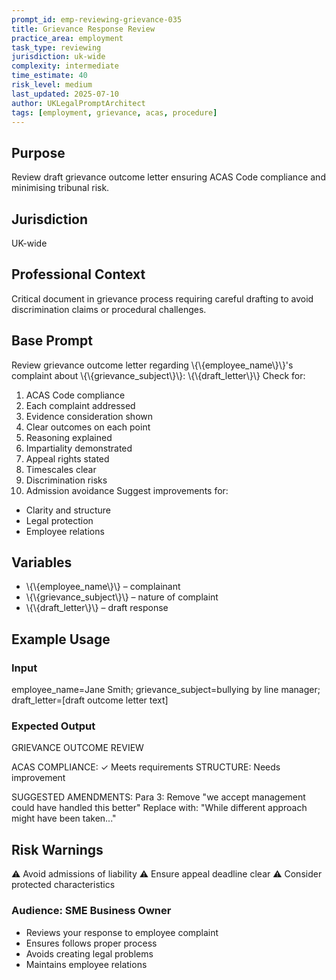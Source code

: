 ```yaml
---
prompt_id: emp-reviewing-grievance-035
title: Grievance Response Review
practice_area: employment
task_type: reviewing
jurisdiction: uk-wide
complexity: intermediate
time_estimate: 40
risk_level: medium
last_updated: 2025-07-10
author: UKLegalPromptArchitect
tags: [employment, grievance, acas, procedure]
---
```


## Purpose
Review draft grievance outcome letter ensuring ACAS Code compliance and minimising tribunal risk.

## Jurisdiction
UK-wide

## Professional Context
Critical document in grievance process requiring careful drafting to avoid discrimination claims or procedural challenges.

## Base Prompt
Review grievance outcome letter regarding \\{\\{employee_name\\}\\}'s complaint about \\{\\{grievance_subject\\}\\}:
\\{\\{draft_letter\\}\\}
Check for:
1. ACAS Code compliance
2. Each complaint addressed
3. Evidence consideration shown
4. Clear outcomes on each point
5. Reasoning explained
6. Impartiality demonstrated
7. Appeal rights stated
8. Timescales clear
9. Discrimination risks
10. Admission avoidance
Suggest improvements for:
- Clarity and structure
- Legal protection
- Employee relations

## Variables
- \\{\\{employee_name\\}\\} – complainant
- \\{\\{grievance_subject\\}\\} – nature of complaint
- \\{\\{draft_letter\\}\\} – draft response

## Example Usage
### Input
employee_name=Jane Smith; grievance_subject=bullying by line manager; draft_letter=[draft outcome letter text]

### Expected Output
GRIEVANCE OUTCOME REVIEW

ACAS COMPLIANCE: ✓ Meets requirements
STRUCTURE: Needs improvement

SUGGESTED AMENDMENTS:
Para 3: Remove "we accept management could have handled this better"
Replace with: "While different approach might have been taken..."

## Risk Warnings
⚠️ Avoid admissions of liability
⚠️ Ensure appeal deadline clear
⚠️ Consider protected characteristics

### Audience: SME Business Owner
- Reviews your response to employee complaint
- Ensures follows proper process
- Avoids creating legal problems
- Maintains employee relations

